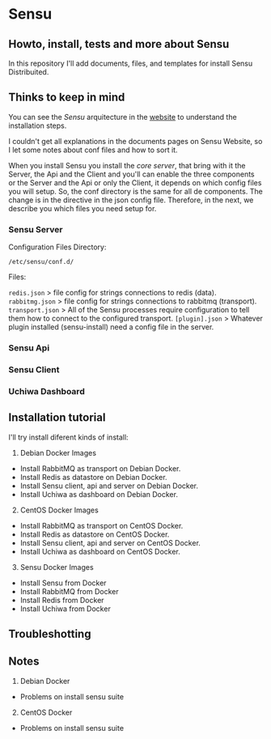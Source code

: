 # Sensu
## Howto, install, tests and more about Sensu

In this repository I'll add documents, files, and templates for install Sensu Distribuited.

## Thinks to keep in mind

You can see the _Sensu_ arquitecture in the [website](https://sensuapp.org/docs/0.28/overview/architecture.html)
to understand the installation steps.

I couldn't get all explanations in the documents pages on Sensu Website, 
so I let some notes about conf files and how to sort it.

When you install Sensu you install the _core server_, that bring with it the Server,
the Api and the Client and you'll can enable the three components or the Server and the Api or only the Client, it depends on which config files you will setup.
So, the conf directory is the same for all de components. 
The change is in the directive in the json config file.
Therefore, in the next, we describe you which files you need setup for.

### Sensu Server

Configuration Files Directory:

`/etc/sensu/conf.d/`

Files:

`redis.json` > file config for strings connections to redis (data).
`rabbitmg.json` > file config for strings connections to rabbitmq (transport).
`transport.json` > All of the Sensu processes require configuration to tell them how to connect to the configured transport.
`[plugin].json` > Whatever plugin installed (sensu-install) need a config file in the server.

### Sensu Api

### Sensu Client

### Uchiwa Dashboard


## Installation tutorial

I'll try install diferent kinds of install:

1. Debian Docker Images
* Install RabbitMQ as transport on Debian Docker.
* Install Redis as datastore on Debian Docker.
* Install Sensu client, api and server on Debian Docker.
* Install Uchiwa as dashboard on Debian Docker. 
2. CentOS Docker Images
* Install RabbitMQ as transport on CentOS Docker.
* Install Redis as datastore on CentOS Docker.
* Install Sensu client, api and server on CentOS Docker.
* Install Uchiwa as dashboard on CentOS Docker. 
3. Sensu Docker Images
* Install Sensu from Docker
* Install RabbitMQ from Docker
* Install Redis from Docker
* Install Uchiwa from Docker 

## Troubleshotting

## Notes

1. Debian Docker
* Problems on install sensu suite
2. CentOS Docker
* Problems on install sensu suite


